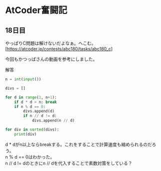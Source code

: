 # AtCoder奮闘記
## 18日目
やっぱりC問題は解けないだよなぁ。へこむ。
[https://atcoder.jp/contests/abc180/tasks/abc180_c]

今回もかつっぱさんの動画を参考にしました。    

解答
```python
n = int(input())

divs = []

for d in range(1, n+1):
    if d * d > n: break
    if n % d == 0:
        divs.append(d)
        if n // d != d:
            divs.append(n // d)

for div in sorted(divs):
    print(div)

```

d * dがn以上ならbreakする。これをすることで計算速度も縮められるのだろう。    
n % d == 0はわかった。   
n // d != dのときにn // dを代入することで素数対策をしている？    

